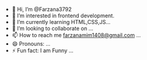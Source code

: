 - 👋 Hi, I’m @Farzana3792
- 👀 I’m interested in frontend development.
- 🌱 I’m currently learning HTML,CSS,JS...
- 💞️ I’m looking to collaborate on ...
- 📫 How to reach me farzanamim1408@gmail.com ...
- 😄 Pronouns: ...
- ⚡ Fun fact: I am Funny ...

<!---
Farzana3792/Farzana3792 is a ✨ special ✨ repository because its `README.md` (this file) appears on your GitHub profile.
You can click the Preview link to take a look at your changes.
--->
